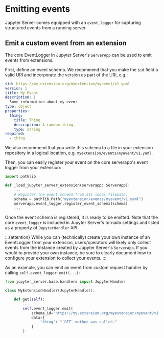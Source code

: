 # Emitting events

Jupyter Server comes equipped with an `event_logger` for capturing structured events from a running server.

## Emit a custom event from an extension

The core EventLogger in Jupyter Server's `ServerApp` can be used to emit events from extensions.

First, define an event schema. We recommend that you make the `$id` field
a valid URI and incorporate the version as part of the URI, e.g.:

```yaml
$id: https://my.extension.org/myextension/myevent/v1.yaml
version: 1
title: My Event
description: |
  Some information about my event
type: object
properties:
  thing:
    title: Thing
    description: A random thing.
    type: string
required:
  - thing
```

We also recommend that you write this schema to a file in your extension repository in a logical location, e.g. `myextension/events/myevent/v1.yaml`.

Then, you can easily register your event on the core serverapp's event logger from your extension:

```python
import pathlib

def _load_jupyter_server_extension(serverapp: ServerApp):
    ...
    # Register the event schema from its local filepath.
    schema = pathlib.Path("myextension/events/myevent/v1.yaml")
    serverapp.event_logger.register_event_schema(schema)
    ...
```

Once the event schema is registered, it is ready to be emitted. Note that the core `event_logger` is included in Jupyter Server's tornado settings and listed as a property of `JupyterHandler` API.

:::{attention}
While you can (technically) create your own instance of an EventLogger from your extension, users/operators will likely only collect events from the instance created by Jupyter Server's `ServerApp`. If you would to provide your own instance, be sure to clearly document how to configure your extension to collect your events.
:::

As an example, you can emit an event from custom request handler by calling `self.event_logger.emit(...)`:

```python
from jupyter_server.base.handlers import JupyterHandler

class MyExtensionHandler(JupyterHandler):

    def get(self):
        ...
        self.event_logger.emit(
            schema_id="https://my.extension.org/myextension/myevent/v1.yaml",
            data={
                "thing": "`GET` method was called."
            }
        )
```
